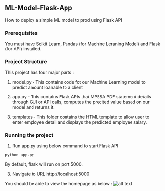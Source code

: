 ## ML-Model-Flask-App
How to deploy a simple ML model to prod using Flask API

### Prerequisites
You must have Scikit Learn, Pandas (for Machine Leraning Model) and Flask (for API) installed.

### Project Structure
This project has four major parts :
1. model.py - This contains code fot our Machine Learning model to predict amount loanable to a client
2. app.py - This contains Flask APIs that MPESA PDF statement details through GUI or API calls, computes the precited value based on our model and returns it.

3. templates - This folder contains the HTML template to allow user to enter employee detail and displays the predicted employee salary.

### Running the project

1. Run app.py using below command to start Flask API
```
python app.py
```
By default, flask will run on port 5000.

3. Navigate to URL http://localhost:5000

You should be able to view the homepage as below :
![alt text](https://github.com/[kochollas]/[Portfolio_view/Model_deployment/loan_engine/]/blob/[main]/loan_prediction_app.jpg?raw=true)



